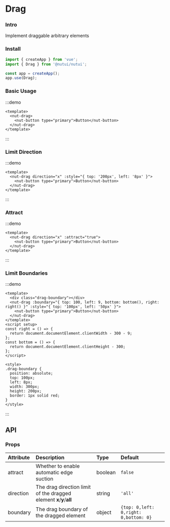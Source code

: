 # Drag

### Intro

Implement draggable arbitrary elements

### Install

```js
import { createApp } from 'vue';
import { Drag } from '@nutui/nutui';

const app = createApp();
app.use(Drag);
```

### Basic Usage

:::demo

```vue
<template>
  <nut-drag>
    <nut-button type="primary">Button</nut-button>
  </nut-drag>
</template>
```

:::

### Limit Direction

:::demo

```vue
<template>
  <nut-drag direction="x" :style="{ top: '200px', left: '8px' }">
    <nut-button type="primary">Button</nut-button>
  </nut-drag>
</template>
```

:::

### Attract

:::demo

```vue
<template>
  <nut-drag direction="x" :attract="true">
    <nut-button type="primary">Button</nut-button>
  </nut-drag>
</template>
```

:::

### Limit Boundaries

:::demo

```vue
<template>
  <div class="drag-boundary"></div>
  <nut-drag :boundary="{ top: 100, left: 9, bottom: bottom(), right: right() }" :style="{ top: '100px', left: '50px' }">
    <nut-button type="primary">Button</nut-button>
  </nut-drag>
</template>
<script setup>
const right = () => {
  return document.documentElement.clientWidth - 300 - 9;
};
const bottom = () => {
  return document.documentElement.clientHeight - 300;
};
</script>

<style>
.drag-boundary {
  position: absolute;
  top: 100px;
  left: 8px;
  width: 300px;
  height: 200px;
  border: 1px solid red;
}
</style>
```

:::

## API

### Props

| Attribute | Description                                                         | Type    | Default                               |
| :-------- | :------------------------------------------------------------------ | :------ | :------------------------------------ |
| attract   | Whether to enable automatic edge suction                            | boolean | `false`                               |
| direction | The drag direction limit of the dragged element **x**/**y**/**all** | string  | `'all' `                              |
| boundary  | The drag boundary of the dragged element                            | object  | `{top: 0,left: 0,right: 0,bottom: 0}` |
